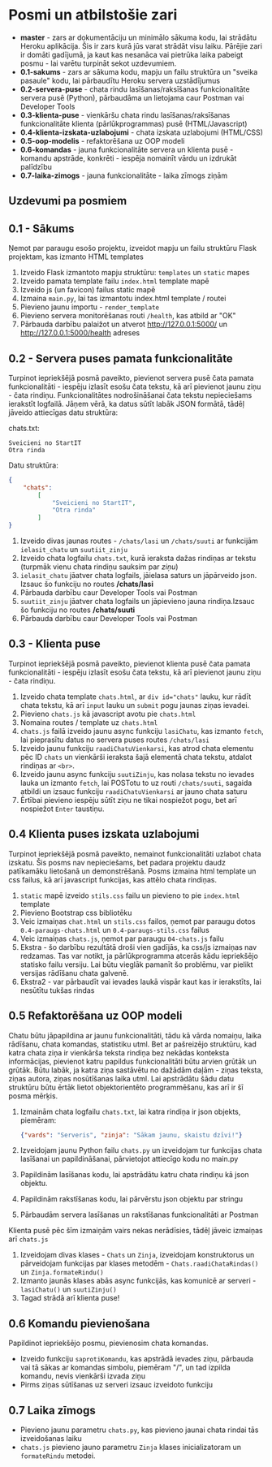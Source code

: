 # Posmi un atbilstošie zari

- **master** - zars ar dokumentāciju un minimālo sākuma kodu, lai strādātu Heroku aplikācija. Šis ir zars kurā jūs varat strādāt visu laiku. Pārējie zari ir domāti gadījumā, ja kaut kas nesanāca vai pietrūka laika pabeigt posmu - lai varētu turpināt sekot uzdevumiem.
- **0.1-sakums** - zars ar sākuma kodu, mapju un failu struktūra un "sveika pasaule" kodu, lai pārbaudītu Heroku servera uzstādījumus
- **0.2-servera-puse** - chata rindu lasīšanas/raksīšanas funkcionalitāte servera pusē (Python), pārbaudāma un lietojama caur Postman vai Developer Tools
- **0.3-klienta-puse** - vienkāršu chata rindu lasīšanas/raksīšanas funkcionalitāte klienta (pārlūkprogrammas) pusē (HTML/Javascript)
- **0.4-klienta-izskata-uzlabojumi** - chata izskata uzlabojumi (HTML/CSS)
- **0.5-oop-modelis** - refaktorēšana uz OOP modeli
- **0.6-komandas** - jauna funkcionalitāte servera un klienta pusē - komandu apstrāde, konkrēti - iespēja nomainīt vārdu un izdrukāt palīdzību
- **0.7-laika-zimogs** - jauna funkcionalitāte - laika zīmogs ziņām

## Uzdevumi pa posmiem

## 0.1 - Sākums

Ņemot par paraugu esošo projektu, izveidot mapju un failu struktūru Flask projektam, kas izmanto HTML templates

1. Izveido Flask izmantoto mapju struktūru: `templates` un `static` mapes
1. Izveido pamata template failu `index.html` template mapē
1. Izveido js (un favicon) failus static mapē
1. Izmaina `main.py`, lai tas izmantotu index.html template / routei
1. Pievieno jaunu importu - `render_template`
1. Pievieno servera monitorēšanas routi `/health`, kas atbild ar "OK"
1. Pārbauda darbību palaižot un atverot <http://127.0.0.1:5000/> un <http://127.0.0.1:5000/health> adreses

## 0.2 - Servera puses pamata funkcionalitāte

Turpinot iepriekšējā posmā paveikto, pievienot servera pusē čata pamata funkcionalitāti - iespēju izlasīt esošu čata tekstu, kā arī pievienot jaunu ziņu - čata rindiņu. Funkcionalitātes nodrošināšanai čata tekstu nepieciešams ierakstīt logfailā. Jāņem vērā, ka datus sūtīt labāk JSON formātā, tādēļ jāveido attiecīgas datu struktūra:

chats.txt:

```text
Sveicieni no StartIT
Otra rinda
```

Datu struktūra:

```json
{
    "chats":
        [
            "Sveicieni no StartIT",
            "Otra rinda"
        ]
}
```

1. Izveido divas jaunas routes - `/chats/lasi` un `/chats/suuti` ar funkcijām `ielasit_chatu` un `suutiit_zinju`
1. Izveido chata logfailu `chats.txt`, kurā ieraksta dažas rindiņas ar tekstu (turpmāk vienu chata rindiņu sauksim par *ziņu*)
1. `ielasit_chatu` jāatver chata logfails, jāielasa saturs un jāpārveido json. Izsauc šo funkciju no routes **/chats/lasi**
1. Pārbauda darbību caur Developer Tools vai Postman
1. `suutiit_zinju` jāatver chata logfails un jāpievieno jauna rindiņa.Izsauc šo funkciju no routes **/chats/suuti**
1. Pārbauda darbību caur Developer Tools vai Postman

## 0.3 - Klienta puse

Turpinot iepriekšējā posmā paveikto, pievienot klienta pusē čata pamata funkcionalitāti - iespēju izlasīt esošu čata tekstu, kā arī pievienot jaunu ziņu - čata rindiņu.

1. Izveido chata template `chats.html`, ar `div id="chats"` lauku, kur rādīt chata tekstu, kā arī `input` lauku un `submit` pogu jaunas ziņas ievadei.
1. Pievieno `chats.js` kā javascript avotu pie `chats.html`
1. Nomaina routes / template uz `chats.html`
1. `chats.js` failā izveido jaunu async funkciju `lasiChatu`, kas izmanto `fetch`, lai pieprasītu datus no servera puses routes `/chats/lasi`
1. Izveido jaunu funkciju `raadiChatuVienkarsi`, kas atrod chata elementu pēc ID `chats` un vienkārši ieraksta šajā elementā chata tekstu, atdalot rindiņas ar `<br>`.
1. Izveido jaunu async funkciju `suutiZinju`, kas nolasa tekstu no ievades lauka un izmanto `fetch`, lai POSTotu to uz routi `/chats/suuti`, sagaida atbildi un izsauc funkciju `raadiChatuVienkarsi` ar jauno chata saturu
1. Ērtībai pievieno iespēju sūtīt ziņu ne tikai nospiežot pogu, bet arī nospiežot `Enter` taustiņu.

## 0.4 Klienta puses izskata uzlabojumi

Turpinot iepriekšējā posmā paveikto, nemainot funkcionalitāti uzlabot chata izskatu.
Šis posms nav nepieciešams, bet padara projektu daudz patīkamāku lietošanā un demonstrēšanā.
Posms izmaina html template un css failus, kā arī javascript funkcijas, kas attēlo chata rindiņas.

1. `static` mapē izveido `stils.css` failu un pievieno to pie `index.html` template
1. Pievieno Bootstrap css bibliotēku
1. Veic izmaiņas `chat.html` un `stils.css` failos, ņemot par paraugu dotos `0.4-paraugs-chats.html` un `0.4-paraugs-stils.css` failus
1. Veic izmaiņas `chats.js`, ņemot par paraugu `04-chats.js` failu
1. Ekstra - šo darbību rezultātā droši vien gadījās, ka css/js izmaiņas nav redzamas. Tas var notikt, ja pārlūkprogramma atcerās kādu iepriekšējo statisko failu versiju. Lai būtu vieglāk pamanīt šo problēmu, var pielikt versijas rādīšanu chata galvenē.
1. Ekstra2 - var pārbaudīt vai ievades laukā vispār kaut kas ir ierakstīts, lai nesūtītu tukšas rindas

## 0.5 Refaktorēšana uz OOP modeli

Chatu būtu jāpapildina ar jaunu funkcionalitāti, tādu kā vārda nomaiņu, laika rādīšanu, chata komandas, statistiku utml. Bet ar pašreizējo struktūru, kad katra chata ziņa ir vienkārša teksta rindiņa bez nekādas konteksta informācijas, pievienot katru papildus funkcionalitāti būtu arvien grūtāk un grūtāk. Būtu labāk, ja katra ziņa sastāvētu no dažādām daļām - ziņas teksta, ziņas autora, ziņas nosūtīšanas laika utml. Lai apstrādātu šādu datu struktūru būtu ērtāk lietot objektorientēto programmēšanu, kas arī ir šī posma mērķis.

1. Izmainām chata logfailu `chats.txt`, lai katra rindiņa ir json objekts, piemēram:

    ```json
    {"vards": "Serveris", "zinja": "Sākam jaunu, skaistu dzīvi!"}
    ```

1. Izveidojam jaunu Python failu `chats.py` un izveidojam tur funkcijas chata lasīšanai un papildināšanai, pārvietojot attiecīgo kodu no main.py
1. Papildinām lasīšanas kodu, lai apstrādātu katru chata rindiņu kā json objektu.
1. Papildinām rakstīšanas kodu, lai pārvērstu json objektu par stringu
1. Pārbaudām servera lasīšanas un rakstīšanas funkcionalitāti ar Postman

Klienta pusē pēc šīm izmaiņām vairs nekas nerādīsies, tādēļ jāveic izmaiņas arī `chats.js`

1. Izveidojam divas klases - `Chats` un `Zinja`, izveidojam konstruktorus un pārveidojam funkcijas par klases metodēm - `Chats.raadiChataRindas()` un `Zinja.formateRindu()`
1. Izmanto jaunās klases abās async funkcijās, kas komunicē ar serveri - `lasiChatu()` un `suutiZinju()`
1. Tagad strādā arī klienta puse!

## 0.6 Komandu pievienošana

Papildinot iepriekšējo posmu, pievienosim chata komandas.

- Izveido funkciju `saprotiKomandu`, kas apstrādā ievades ziņu, pārbauda vai tā sākas ar komandas simbolu, piemēram "/", un tad izpilda komandu, nevis vienkārši izvada ziņu
- Pirms ziņas sūtīšanas uz serveri izsauc izveidoto funkciju

## 0.7 Laika zīmogs

- Pievieno jaunu parametru `chats.py`, kas pievieno jaunai chata rindai tās izveidošanas laiku
- `chats.js` pievieno jauno parametru `Zinja` klases inicializatoram un `formateRindu` metodei.

